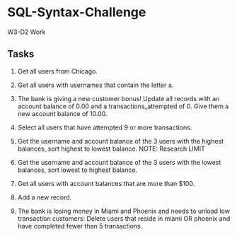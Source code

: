 # SQL-Syntax-Challenge
W3-D2 Work

## Tasks

1) Get all users from Chicago.

2) Get all users with usernames that contain the letter a.

3) The bank is giving a new customer bonus! Update all records with an account balance of 0.00 and a transactions_attempted of 0. Give them a new account balance of 10.00.

4) Select all users that have attempted 9 or more transactions.

5) Get the username and account balance of the 3 users with the highest balances, sort highest to lowest balance. NOTE: Research LIMIT

6) Get the username and account balance of the 3 users with the lowest balances, sort lowest to highest balance.

7) Get all users with account balances that are more than $100.

8) Add a new record.

9) The bank is losing money in Miami and Phoenix and needs to unload low transaction customers: Delete users that reside in miami OR phoenix and have completed fewer than 5 transactions.

